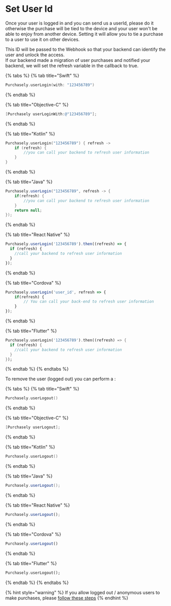 # Set User Id

Once your user is logged in and you can send us a userId, please do it otherwise the purchase will be tied to the device and your user won't be able to enjoy from another device. Setting it will allow you to tie a purchase to a user to use it on other devices.

This ID will be passed to the Webhook so that your backend can identify the user and unlock the access. \
If our backend made a migration of user purchases and notified your backend, we will set the refresh variable in the callback to true.

{% tabs %}
{% tab title="Swift" %}
```swift
Purchasely.userLogin(with: "123456789")
```
{% endtab %}

{% tab title="Objective-C" %}
```objectivec
[Purchasely userLoginWith:@"123456789"];
```
{% endtab %}

{% tab title="Kotlin" %}
```kotlin
Purchasely.userLogin("123456789") { refresh ->
    if (refresh) {
        //you can call your backend to refresh user information
    }
}
```
{% endtab %}

{% tab title="Java" %}
```java
Purchasely.userLogin("123456789", refresh -> {
    if(refresh) {
        //you can call your backend to refresh user information
    }
    return null;
});
```
{% endtab %}

{% tab title="React Native" %}
```javascript
Purchasely.userLogin('123456789').then((refresh) => {
  if (refresh) {
    //call your backend to refresh user information
  }
});
```
{% endtab %}

{% tab title="Cordova" %}
```javascript
Purchasely.userLogin('user_id', refresh => { 
    if(refresh) {
        // You can call your back-end to refresh user information
    }  
});
```
{% endtab %}

{% tab title="Flutter" %}
```dart
Purchasely.userLogin('123456789').then((refresh) => {
  if (refresh) {
    //call your backend to refresh user information
  }
});
```
{% endtab %}
{% endtabs %}

To remove the user (logged out) you can perform a :

{% tabs %}
{% tab title="Swift" %}
```swift
Purchasely.userLogout()
```
{% endtab %}

{% tab title="Objective-C" %}
```objectivec
[Purchasely userLogout];
```
{% endtab %}

{% tab title="Kotlin" %}
```kotlin
Purchasely.userLogout()
```
{% endtab %}

{% tab title="Java" %}
```java
Purchasely.userLogout();
```
{% endtab %}

{% tab title="React Native" %}
```javascript
Purchasely.userLogout();
```
{% endtab %}

{% tab title="Cordova" %}
```javascript
Purchasely.userLogout()
```
{% endtab %}

{% tab title="Flutter" %}
```dart
Purchasely.userLogout();
```
{% endtab %}
{% endtabs %}



{% hint style="warning" %}
If you allow logged out / anonymous users to make purchases, please [follow these steps](../../../advanced-features/anonymous-user.md)
{% endhint %}
